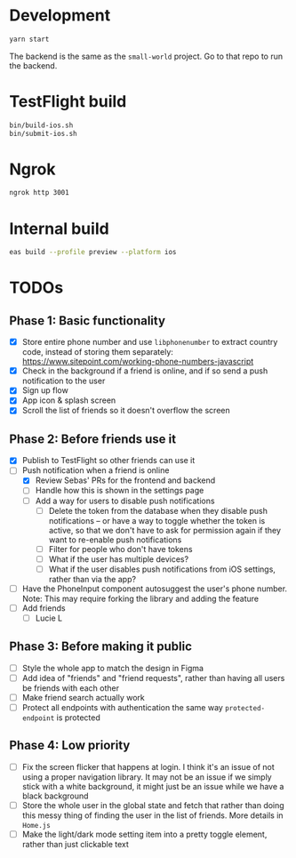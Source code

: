 # Development

```sh
yarn start
```

The backend is the same as the `small-world` project. Go to that repo to run the backend.

# TestFlight build

```sh
bin/build-ios.sh
bin/submit-ios.sh
```

# Ngrok

```sh
ngrok http 3001
```

# Internal build

```sh
eas build --profile preview --platform ios
```

# TODOs

## Phase 1: Basic functionality

- [x] Store entire phone number and use `libphonenumber` to extract country code, instead of storing them separately: https://www.sitepoint.com/working-phone-numbers-javascript
- [x] Check in the background if a friend is online, and if so send a push notification to the user
- [x] Sign up flow
- [x] App icon & splash screen
- [x] Scroll the list of friends so it doesn't overflow the screen

## Phase 2: Before friends use it

- [x] Publish to TestFlight so other friends can use it
- [ ] Push notification when a friend is online
  - [x] Review Sebas' PRs for the frontend and backend
  - [ ] Handle how this is shown in the settings page
  - [ ] Add a way for users to disable push notifications
    - [ ] Delete the token from the database when they disable push notifications – or have a way to toggle whether the token is active, so that we don't have to ask for permission again if they want to re-enable push notifications
    - [ ] Filter for people who don't have tokens
    - [ ] What if the user has multiple devices?
    - [ ] What if the user disables push notifications from iOS settings, rather than via the app?
- [ ] Have the PhoneInput component autosuggest the user's phone number. Note: This may require forking the library and adding the feature
- [ ] Add friends
  - [ ] Lucie L

## Phase 3: Before making it public

- [ ] Style the whole app to match the design in Figma
- [ ] Add idea of "friends" and "friend requests", rather than having all users be friends with each other
- [ ] Make friend search actually work
- [ ] Protect all endpoints with authentication the same way `protected-endpoint` is protected

## Phase 4: Low priority

- [ ] Fix the screen flicker that happens at login. I think it's an issue of not using a proper navigation library. It may not be an issue if we simply stick with a white background, it might just be an issue while we have a black background
- [ ] Store the whole user in the global state and fetch that rather than doing this messy thing of finding the user in the list of friends. More details in `Home.js`
- [ ] Make the light/dark mode setting item into a pretty toggle element, rather than just clickable text

